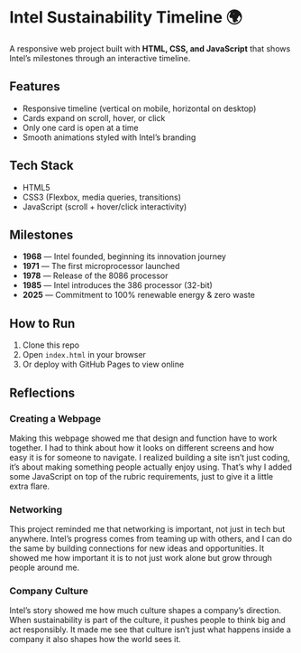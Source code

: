 # Intel Sustainability Timeline 🌍

A responsive web project built with **HTML, CSS, and JavaScript** that shows Intel’s milestones through an interactive timeline.

## Features
- Responsive timeline (vertical on mobile, horizontal on desktop)
- Cards expand on scroll, hover, or click
- Only one card is open at a time
- Smooth animations styled with Intel’s branding

## Tech Stack
- HTML5  
- CSS3 (Flexbox, media queries, transitions)  
- JavaScript (scroll + hover/click interactivity)  

## Milestones
- **1968** — Intel founded, beginning its innovation journey  
- **1971** — The first microprocessor launched  
- **1978** — Release of the 8086 processor  
- **1985** — Intel introduces the 386 processor (32-bit)  
- **2025** — Commitment to 100% renewable energy & zero waste  

## How to Run
1. Clone this repo  
2. Open `index.html` in your browser  
3. Or deploy with GitHub Pages to view online  


## Reflections
### Creating a Webpage  
Making this webpage showed me that design and function have to work together. I had to think about how it looks on different screens and how easy it is for someone to navigate. I realized building a site isn’t just coding, it’s about making something people actually enjoy using. That’s why I added some JavaScript on top of the rubric requirements, just to give it a little extra flare.

### Networking  
This project reminded me that networking is important, not just in tech but anywhere. Intel’s progress comes from teaming up with others, and I can do the same by building connections for new ideas and opportunities. It showed me how important it is to not just work alone but grow through people around me.

### Company Culture  
Intel’s story showed me how much culture shapes a company’s direction. When sustainability is part of the culture, it pushes people to think big and act responsibly. It made me see that culture isn’t just what happens inside a company it also shapes how the world sees it.
